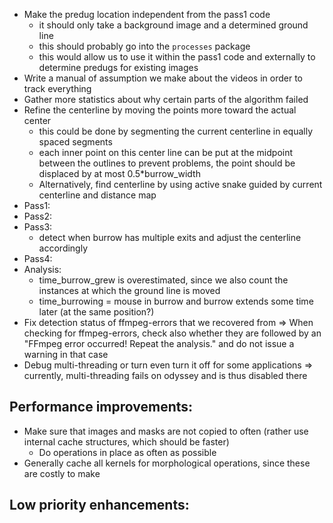 * Make the predug location independent from the pass1 code
    - it should only take a background image and a determined ground line
    - this should probably go into the `processes` package
    - this would allow us to use it within the pass1 code and externally to determine predugs for existing images
* Write a manual of assumption we make about the videos in order to track everything
* Gather more statistics about why certain parts of the algorithm failed
* Refine the centerline by moving the points more toward the actual center
	- this could be done by segmenting the current centerline in equally spaced segments
	- each inner point on this center line can be put at the midpoint between the outlines
		to prevent problems, the point should be displaced by at most 0.5*burrow_width
	- Alternatively, find centerline by using active snake guided by current centerline and distance map
* Pass1:
* Pass2:
* Pass3:
    - detect when burrow has multiple exits and adjust the centerline accordingly
* Pass4:
* Analysis:
    - time_burrow_grew is overestimated, since we also count the instances at
        which the ground line is moved
    - time_burrowing = mouse in burrow and burrow extends some time later (at
        the same position?)
* Fix detection status of ffmpeg-errors that we recovered from
    => When checking for ffmpeg-errors, check also whether they are followed by
    an "FFmpeg error occurred! Repeat the analysis." and do not issue a warning
    in that case  
* Debug multi-threading or turn even turn it off for some applications
    => currently, multi-threading fails on odyssey and is thus disabled there


Performance improvements:
-------------------------
* Make sure that images and masks are not copied to often (rather use internal cache structures, which should be faster)
	- Do operations in place as often as possible
* Generally cache all kernels for morphological operations, since these are costly to make


Low priority enhancements:
--------------------------
